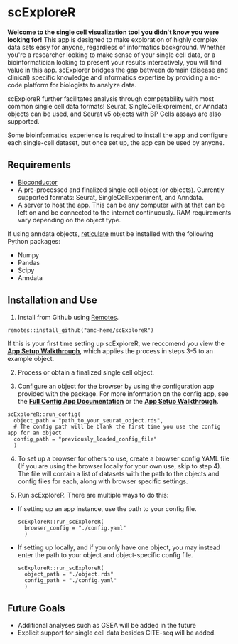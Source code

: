 # scExploreR

**Welcome to the single cell visualization tool you didn't know you were looking for!** This app is designed to make exploration of highly complex data sets easy for anyone, regardless of informatics background. Whether you're a researcher looking to make sense of your single cell data, or a bioinformatician looking to present your results interactively, you will find value in this app. scExplorer bridges the gap between domain (disease and clinical) specific knowledge and informatics expertise by providing a no-code platform for biologists to analyze data. 

scExploreR further facilitates analysis through compatability with most common single cell data formats! Seurat, SingleCellExpreiment, or Anndata objects can be used, and Seurat v5 objects with BP Cells assays are also supported.

Some bioinformatics experience is required to install the app and configure each single-cell dataset, but once set up, the app can be used by anyone.

## Requirements
* [Bioconductor](https://bioconductor.org/install/)
* A pre-processed and finalized single cell object (or objects). Currently supported formats: Seurat, SingleCellExperiment, and Anndata.
* A server to host the app. This can be any computer with at that can be left on and be connected to the internet continuously. RAM requirements vary depending on the object type.

If using anndata objects, [reticulate](https://github.com/rstudio/reticulate) must be installed with the following Python packages:

* Numpy
* Pandas
* Scipy
* Anndata

<!-- Add page on HDF5 storage, and put a link here -->
  <!-- For Seurat objects, you need at least as much RAM as the size of the object in memory, but the size of the object can be considerably greater than the available RAM for Anndata and SingleCellExperiment objects using HDF5 storage. -->

## Installation and Use

1. Install from Github using [Remotes](https://github.com/r-lib/remotes).
```
remotes::install_github("amc-heme/scExploreR")
```

If this is your first time setting up scExploreR, we reccomend you view the [**App Setup Walkthrough**](https://amc-heme.github.io/scExploreR/articles/dataset_setup_walkthrough.html), which applies the process in steps 3-5 to an example object.

2. Process or obtain a finalized single cell object.

3. Configure an object for the browser by using the configuration app provided with the package. For more information on the config app, see the [**Full Config App Documentation**](https://amc-heme.github.io/scExploreR/articles/config_documentation.html) or the [**App Setup Walkthrough**](https://amc-heme.github.io/scExploreR/articles/dataset_setup_walkthrough.html).
```
scExploreR::run_config(
  object_path = "path_to_your_seurat_object.rds",
  # The config path will be blank the first time you use the config app for an object
  config_path = "previously_loaded_config_file"
  )
```

4. To set up a browser for others to use, create a browser config YAML file (If you are using the browser locally for your own use, skip to step 4). The file will contain a list of datasets with the path to the objects and config files for each, along with browser specific settings. 
<!-- Complete and add -->
<!--See [**browser config setup**]() for more info. -->

5. Run scExploreR. There are multiple ways to do this: 

<ul>
  <li>
  If setting up an app instance, use the path to your config file.
  
  ```
  scExploreR::run_scExploreR(
    browser_config = "./config.yaml"
    )
  ```
  
  </li>
  <li>
  If setting up locally, and if you only have one object, you may instead enter the path to your object and object-specific config file.
  
  ```
  scExploreR::run_scExploreR(
    object_path = "./object.rds"
    config_path = "./config.yaml"
    )
  ```
  
  </li>
</ul>

## Future Goals

<!-- As stated above, the current version of the app requires manually fitting each new object to its own specific version of the app. Future versions of the app will be able to accept *any* Seurat object, automatically detect (or user specified) metadata values of interest, and build the app to provide exploration of that object. 

<br>
-->

* Additional analyses such as GSEA will be added in the future
* Explicit support for single cell data besides CITE-seq will be added.

